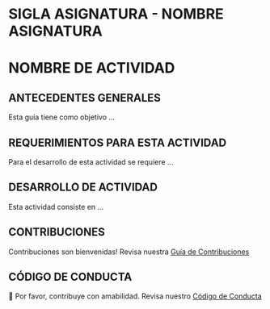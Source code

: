 # SIGLA ASIGNATURA - NOMBRE ASIGNATURA

# NOMBRE DE ACTIVIDAD

## ANTECEDENTES GENERALES

Esta guía tiene como objetivo ...

## REQUERIMIENTOS PARA ESTA ACTIVIDAD

Para el desarrollo de esta actividad se requiere ...

## DESARROLLO DE ACTIVIDAD

Esta actividad consiste en ...

## CONTRIBUCIONES

Contribuciones son bienvenidas! Revisa nuestra [Guía de Contribuciones](./docs/contributors.md)

## CÓDIGO DE CONDUCTA

👋 Por favor, contribuye con amabilidad. Revisa nuestro [Código de Conducta](./docs/CODE_OF_CONDUCT.md)
